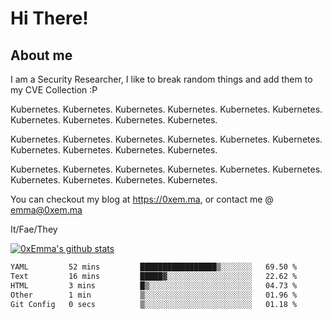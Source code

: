 # Hi There!

## About me
I am a Security Researcher, I like to break random things and add them to my CVE Collection :P 

Kubernetes. Kubernetes. Kubernetes. Kubernetes. Kubernetes. Kubernetes. Kubernetes. Kubernetes. Kubernetes. Kubernetes.

Kubernetes. Kubernetes. Kubernetes. Kubernetes. Kubernetes. Kubernetes. Kubernetes. Kubernetes. Kubernetes. Kubernetes.

Kubernetes. Kubernetes. Kubernetes. Kubernetes. Kubernetes. Kubernetes. Kubernetes. Kubernetes. Kubernetes. Kubernetes.

You can checkout my blog at https://0xem.ma, or contact me @ [emma@0xem.ma](mailto:emma@0xem.ma)

It/Fae/They

[![0xEmma's github stats](https://github-readme-stats.vercel.app/api?username=0xEmma&count_private=true&show_icons=true&theme=gruvbox)](https://github.com/0xEmma)
<!--START_SECTION:waka-->

```txt
YAML         52 mins         █████████████████▒░░░░░░░   69.50 %
Text         16 mins         █████▓░░░░░░░░░░░░░░░░░░░   22.62 %
HTML         3 mins          █▒░░░░░░░░░░░░░░░░░░░░░░░   04.73 %
Other        1 min           ▒░░░░░░░░░░░░░░░░░░░░░░░░   01.96 %
Git Config   0 secs          ▒░░░░░░░░░░░░░░░░░░░░░░░░   01.18 %
```

<!--END_SECTION:waka-->
